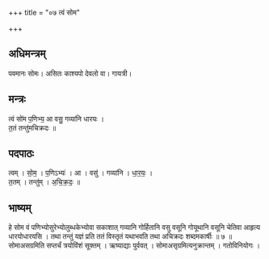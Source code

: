 +++
title = "०७ त्वं सोम"

+++
## अधिमन्त्रम्
पवमानः सोमः। असितः काश्यपो देवलो वा। गायत्री।

## मन्त्रः
त्वं सो॑म प॒णिभ्य॒ आ वसु॒ गव्या॑नि धारयः ।  
त॒तं तन्तु॑मचिक्रदः ॥

## पदपाठः
त्वम् । सो॒म॒ । प॒णिऽभ्यः॑ । आ । वसु॑ । गव्या॑नि । धा॒र॒यः॒ ।  
त॒तम् । तन्तु॑म् । अ॒चि॒क्र॒दः॒ ॥

## भाष्यम्
हे सोम वं पणिभ्योसुरेभ्योलुब्धकेभ्योवा सकाशात् गव्यानि गोर्हितानि वसु वसूनि गोयूथानि वसूनि चेतिवा आहृत्य धारयोधारयसि । तथा तन्तुं यज्ञं प्रति ततं विस्तृतं यथाभवति तथा अचिक्रदः शब्दमकार्षीः ॥ ७ ॥सोमाअसग्रमिति सप्तर्चं त्रयोविंशं सूक्तम् । ऋष्याद्याः पुर्ववत् । सोमाअसृग्रमित्यनुक्रान्तम् । गतोविनियोगः ।